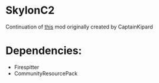 # SkylonC2

Continuation of [this](https://forum.kerbalspaceprogram.com/index.php?/topic/45790-wip-rel-skylon-c2-alpha-released-far-config-broken-08-dec-2014/) mod originally created by CaptainKipard

# Dependencies:

- Firespitter
- CommunityResourcePack
